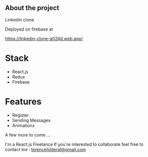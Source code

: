 ## About the project

Linkedin clone

Deployed on firebase at 

https://linkedin-clone-a024d.web.app/

# Stack

- React.js
- Redux
- Firebase

# Features

- Register
- Sending Messages
- Animations

A few more to come ...

I'm a React.js Freelance
If you're interested to collaborate feel free to contact me :
terencehilderal@gmail.com
